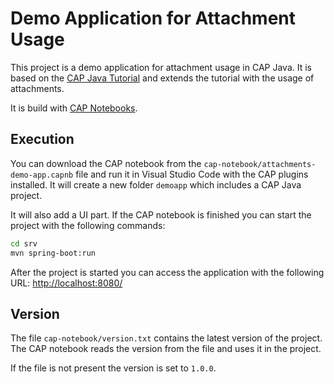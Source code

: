 # Demo Application for Attachment Usage

This project is a demo application for attachment usage in CAP Java.
It is based on the [CAP Java Tutorial](https://cap.cloud.sap/docs/java/getting-started)
and extends the tutorial with the usage of attachments.

It is build with [CAP Notebooks](https://cap.cloud.sap/docs/tools/#cap-vscode-notebook).

## Execution

You can download the CAP notebook from the `cap-notebook/attachments-demo-app.capnb` file and run it in Visual Studio
Code with the CAP plugins installed.
It will create a new folder `demoapp` which includes a CAP Java project.

It will also add a UI part.
If the CAP notebook is finished you can start the project with the following commands:

```sh
cd srv
mvn spring-boot:run
```

After the project is started you can access the application with the following URL:
[http://localhost:8080/](http://localhost:8080/)

## Version

The file `cap-notebook/version.txt` contains the latest version of the project.
The CAP notebook reads the version from the file and uses it in the project.

If the file is not present the version is set to `1.0.0`.
